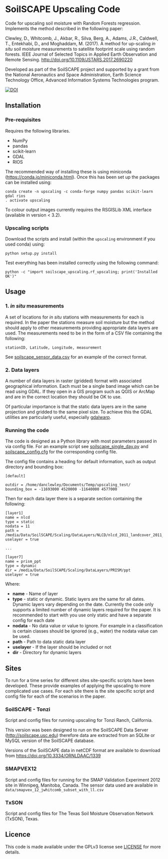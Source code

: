 # SoilSCAPE Upscaling Code #

Code for upscaling soil moisture with Random Forests regression. Implements the method described in the following paper:

Clewley, D., Whitcomb, J., Akbar, R., Silva, Berg, A., Adams, J.R., Caldwell, T., Entekhabi, D., and Moghaddam, M. (2017).  A method for up-scaling _in situ_ soil moisture measurements to satellite footprint scale using random forests. IEEE Journal of Selected Topics in Applied Earth Observation and Remote Sensing. http://doi.org/10.1109/JSTARS.2017.2690220

Developed as part of the SoilSCAPE project and supported by a grant from the National Aeronautics and Space Administration, Earth Science Technology Office, Advanced Information Systems Technologies program.

[![DOI](https://zenodo.org/badge/DOI/10.5281/zenodo.556203.svg)](https://doi.org/10.5281/zenodo.556203)


## Installation ##

### Pre-requisites ###

Requires the following libraries.

* NumPy
* pandas
* scikit-learn
* GDAL
* RIOS

The recommended way of installing these is using miniconda (https://conda.io/miniconda.html). Once this has been set up the packages can be installed using:

```
conda create -n upscaling -c conda-forge numpy pandas scikit-learn gdal rios
. activate upscaling
```

To colour output images currently requires the RSGISLib XML interface (available in version < 3.2).

### Upscaling scripts ###

Download the scripts and install (within the `upscaling` environment if you used conda) using:

```
python setup.py install
```

Test everything has been installed correctly using the following command:
```
python -c "import soilscape_upscaling.rf_upscaling; print('Installed OK')"
```

## Usage ##

### 1. _in situ_ measurements ###

A set of locations for _in situ_ stations with measurements for each is required. In the paper the stations measure soil moisture but the method should apply to other measurements providing appropriate data layers are used. The measurements need to be in the form of a CSV file containing the following:
```
stationID, Latitude, Longitude, measurement
```
See [soilscape_sensor_data.csv](examples/soilscape_sensor_data.csv) for an example of the correct format.


### 2. Data layers ###

A number of data layers in raster (gridded) format with associated geographical information.
Each must be a single band image which can be read using GDAL. If they open in a GIS program such as QGIS or ArcMap and are in the correct location they should be OK to use.

Of particular importance is that the static data layers are in the same projection and gridded to the same pixel size. To achieve this the GDAL utilities are particularly useful, especially [gdalwarp](http://www.gdal.org/gdalwarp.html).

### Running the code ###

The code is designed as a Python library with most parameters passed in via config file.
For an example script see [soilscape_single_day.py](examples/soilscape_single_day.py) and [soilscape_config.cfg](examples/soilscape_config.cfg) for the corresponding config file.

The config file contains a heading for default information, such as output directory and
bounding box:

```
[default]

outdir = /home/danclewley/Documents/Temp/upscaling_test/
bounding_box = -11693000 4520000 -11640000 4577000 
```

Then for each data layer there is a separate section containing the following:
```
[layer1]
name = nlcd
type = static
nodata = 11
path = /media/Data/SoilSCAPE/Scaling/DataLayers/NLCD/nlcd_2011_landcover_2011_edition_2014_03_31_tonzi_ease2_100m.kea
uselayer = true

...

[layer7]
name = prism_ppt
type = dynamic
dir = /media/Data/SoilSCAPE/Scaling/DataLayers/PRISM/ppt
uselayer = true

```
Where:

* **name** - Name of layer
* **type** - static or dynamic. Static layers are the same for all dates. Dynamic layers vary depending on the date. Currently the code only supports a limited number of dynamic layers required for the paper. It is recommended to start with you use only static and have a separate config for each date
* **nodata** - No data value or value to ignore. For example in a classification is certain classes should be ignored (e.g., water) the nodata value can be used.
* **path** - Path to data static data layer
* **uselayer** - If the layer should be included or not
* **dir** - Directory for dynamic layers

## Sites ##

To run for a time series for different sites site-specific scripts have been developed. These provide examples of applying the upscaling to more complicated use cases.
For each site there is the site specific script and config file for each of the scenarios in the paper.

### SoilSCAPE - Tonzi ##

Script and config files for running upscaling for Tonzi Ranch, California.

This version was been designed to run on the SoilSCAPE Data Server (http://soilscape.usc.edu) therefore data are extracted from an SQLite or MySQL version of the SoilSCAPE database.

Versions of the SoilSCAPE data in netCDF format are available to download from https://doi.org/10.3334/ORNLDAAC/1339

### SMAPVEX12 ###

Script and config files for running for the SMAP Validation Experiment 2012 site in Winnipeg, Manitoba, Canada.
The sensor data used are available in `data/smapvex_12_jwhitcomb_subset_with_ll.csv`

### TxSON ###

Script and config files for The Texas Soil Moisture Observation Network (TxSON), Texas.

## Licence ##

This code is made available under the GPLv3 license see [LICENSE](LICENSE) for more details.
